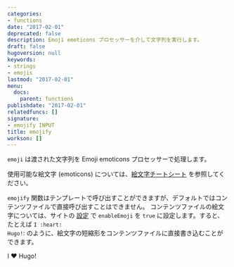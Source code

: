 ```yaml
---
categories:
- functions
date: "2017-02-01"
deprecated: false
description: Emoji emoticons プロセッサーを介して文字列を実行します。
draft: false
hugoversion: null
keywords:
- strings
- emojis
lastmod: "2017-02-01"
menu:
  docs:
    parent: functions
publishdate: "2017-02-01"
relatedfuncs: []
signature:
- emojify INPUT
title: emojify
workson: []
---
```


`emoji` は渡された文字列を Emoji emoticons プロセッサーで処理します。

使用可能な絵文字 (emoticons) については、[絵文字チートシート][emojis] を参照してください。

`emojify` 関数はテンプレートで呼び出すことができますが、デフォルトではコンテンツファイルで直接呼び出すことはできません。 コンテンツファイルの絵文字については、サイトの [設定][config] で `enableEmoji` を `true` に設定します。すると、たとえば <code>I :</code><code>heart</code><code>: Hugo!</code>: のように、絵文字の短縮形をコンテンツファイルに直接書き込むことができます。 

I :heart: Hugo!


[config]: /getting-started/configuration/
[emojis]: https://www.webfx.com/tools/emoji-cheat-sheet/
[sc]: /templates/shortcode-templates/
[scsource]: https://github.com/gohugoio/hugo/tree/master/docs/layouts/shortcodes
